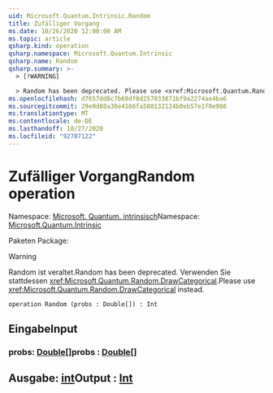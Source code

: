 ```yaml
---
uid: Microsoft.Quantum.Intrinsic.Random
title: Zufälliger Vorgang
ms.date: 10/26/2020 12:00:00 AM
ms.topic: article
qsharp.kind: operation
qsharp.namespace: Microsoft.Quantum.Intrinsic
qsharp.name: Random
qsharp.summary: >-
  > [!WARNING]

  > Random has been deprecated. Please use <xref:Microsoft.Quantum.Random.DrawCategorical> instead.
ms.openlocfilehash: d7657dd8c7b69df0d257033871bf9a2274ae4ba6
ms.sourcegitcommit: 29e0d88a30e4166fa580132124b0eb57e1f0e986
ms.translationtype: MT
ms.contentlocale: de-DE
ms.lasthandoff: 10/27/2020
ms.locfileid: "92707122"
---
```

# <a name="random-operation"></a><span data-ttu-id="d258b-102">Zufälliger Vorgang</span><span class="sxs-lookup"><span data-stu-id="d258b-102">Random operation</span></span>

<span data-ttu-id="d258b-103">Namespace: [Microsoft. Quantum. intrinsisch](xref:Microsoft.Quantum.Intrinsic)</span><span class="sxs-lookup"><span data-stu-id="d258b-103">Namespace: [Microsoft.Quantum.Intrinsic](xref:Microsoft.Quantum.Intrinsic)</span></span>

<span data-ttu-id="d258b-104">Paketen [](https://nuget.org/packages/)</span><span class="sxs-lookup"><span data-stu-id="d258b-104">Package: [](https://nuget.org/packages/)</span></span>


> [!WARNING]
> <span data-ttu-id="d258b-105">Random ist veraltet.</span><span class="sxs-lookup"><span data-stu-id="d258b-105">Random has been deprecated.</span></span> <span data-ttu-id="d258b-106">Verwenden Sie stattdessen <xref:Microsoft.Quantum.Random.DrawCategorical>.</span><span class="sxs-lookup"><span data-stu-id="d258b-106">Please use <xref:Microsoft.Quantum.Random.DrawCategorical> instead.</span></span>



```qsharp
operation Random (probs : Double[]) : Int
```


## <a name="input"></a><span data-ttu-id="d258b-107">Eingabe</span><span class="sxs-lookup"><span data-stu-id="d258b-107">Input</span></span>

### <a name="probs--double"></a><span data-ttu-id="d258b-108">probs: [Double](xref:microsoft.quantum.lang-ref.double)[]</span><span class="sxs-lookup"><span data-stu-id="d258b-108">probs : [Double](xref:microsoft.quantum.lang-ref.double)[]</span></span>





## <a name="output--int"></a><span data-ttu-id="d258b-109">Ausgabe: [int](xref:microsoft.quantum.lang-ref.int)</span><span class="sxs-lookup"><span data-stu-id="d258b-109">Output : [Int](xref:microsoft.quantum.lang-ref.int)</span></span>


